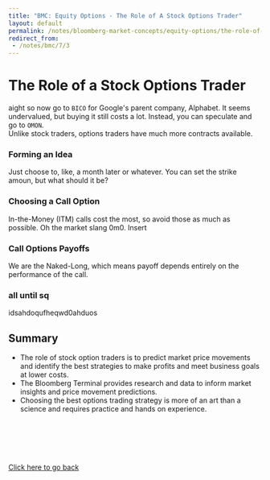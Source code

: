 ```yaml
---
title: "BMC: Equity Options - The Role of A Stock Options Trader"
layout: default
permalink: /notes/bloomberg-market-concepts/equity-options/the-role-of-a-stock-options-trader
redirect_from:
 - /notes/bmc/7/3
---
```


# The Role of a Stock Options Trader
aight so now go to `BICO` for Google's parent company, Alphabet. It seems undervalued, but buying it still costs a lot. Instead, you can speculate and go to `OMON`.  
Unlike stock traders, options traders have much more contracts available. 

### Forming an Idea
Just choose to, like, a month later or whatever. You can set the strike amoun, but what should it be?

### Choosing a Call Option
In-the-Money (ITM) calls cost the most, so avoid those as much as possible. Oh the market slang 0m0. Insert 

### Call Options Payoffs
We are the Naked-Long, which means payoff depends entirely on the performance of the call. 

### all until sq
idsahdoqufheqwd0ahduos

## Summary
- The role of stock option traders is to predict market price movements and identify the best strategies to make profits and meet business goals at lower costs. 
- The Bloomberg Terminal provides research and data to inform market insights and price movement predictions. 
- Choosing the best options trading strategy is more of an art than a science and requires practice and hands on experience. 



<br><br><br><br><br>
[Click here to go back](..)